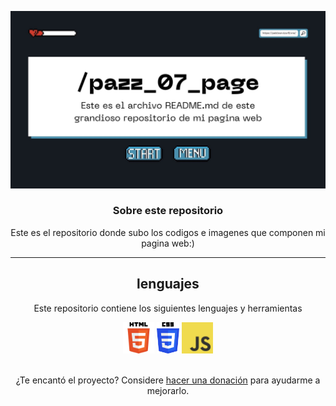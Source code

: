 <div align="center">
<p align="justify/left/right/center">
<img src="https://github.com/Pazz07/pazz_07_page/blob/gh-pages/img/tarjeta_de_presentacion_page07.jpg">

### Sobre este repositorio

Este es el repositorio donde subo los codigos e imagenes que componen mi pagina web:)

---

<h2 align="center">lenguajes</h2>
<p align="center">Este repositorio contiene los siguientes lenguajes y herramientas</p>

<div align="center">
<img src='https://github.com/Pazz07/Pazz07/blob/main/img/Image_Logo_Html.png' height='50px'>
<img src='https://github.com/Pazz07/Pazz07/blob/main/img/Image_Logo_Css.png' height='50px'>
<img src='https://github.com/Pazz07/Pazz07/blob/main/img/Image_Logo_Js.jpg' height='50px'>
</div></br>

¿Te encantó el proyecto? Considere [hacer una donación](#) para ayudarme a mejorarlo.

</div>
